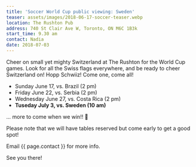 ```yaml
---
title: 'Soccer World Cup public viewing: Sweden'
teaser: assets/images/2018-06-17-soccer-teaser.webp
location: The Rushton Pub
address: 740 St Clair Ave W, Toronto, ON M6C 1B3k
start_time: 9.30 am
contact: Nadia
date: 2018-07-03
---
```


Cheer on small yet mighty Switzerland at The Rushton for the World Cup games.
Look for all the Swiss flags everywhere, and be ready to cheer Switzerland on!
Hopp Schwiiz! Come one, come all!

- Sunday June 17, vs. Brazil (2 pm)
- Friday June 22, vs. Serbia (2 pm)
- Wednesday June 27, vs. Costa Rica (2 pm)
- **Tuseday July 3, vs. Sweden (10 am)**

... more to come when we win!! :slightly_smiling_face:

Please note that we will have tables reserved but come early to get a good
spot!

Email {{ page.contact }} for more info.

See you there!

